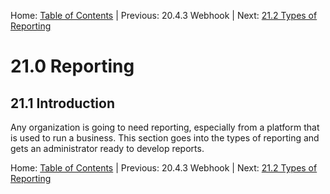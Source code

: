Home: [Table of Contents](../ "Table of Contents") | Previous: 20.4.3 Webhook | Next: [21.2 Types of Reporting](types "Types of Reporting")

# 21.0 Reporting

## 21.1 Introduction

Any organization is going to need reporting, especially from a platform that is used to run a business. This section goes into the types of reporting and gets an administrator ready to develop reports.

Home: [Table of Contents](../ "Table of Contents") | Previous: 20.4.3 Webhook | Next: [21.2 Types of Reporting](types "Types of Reporting")

